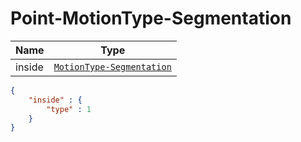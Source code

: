 # Point-MotionType-Segmentation

Name        |Type      
------------|----------
inside | [`MotionType-Segmentation`](/api/reference/data-modelsata-models/d-segmentation/motion-type.md) |Indicates that a Segmentation has to be performed with respect to the [*inside* Selection Condition] on the *Motion Type* Dimension.

```json
{
    "inside" : {
        "type" : 1
    }
}
```

